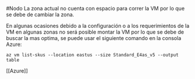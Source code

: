 #Nodo
La zona actual no cuenta con espacio para correr la VM por lo que se debe de cambiar la zona.

En algunas ocasiones debido a la configuración o a los requerimientos de la VM en algunas zonas no será posible montar la VM por lo que se debe de buscar la mas optima, se puede usar el siguiente comando en la consola Azure:

`az vm list-skus --location eastus --size Standard_E4as_v5 --output table`


[[Azure]]
